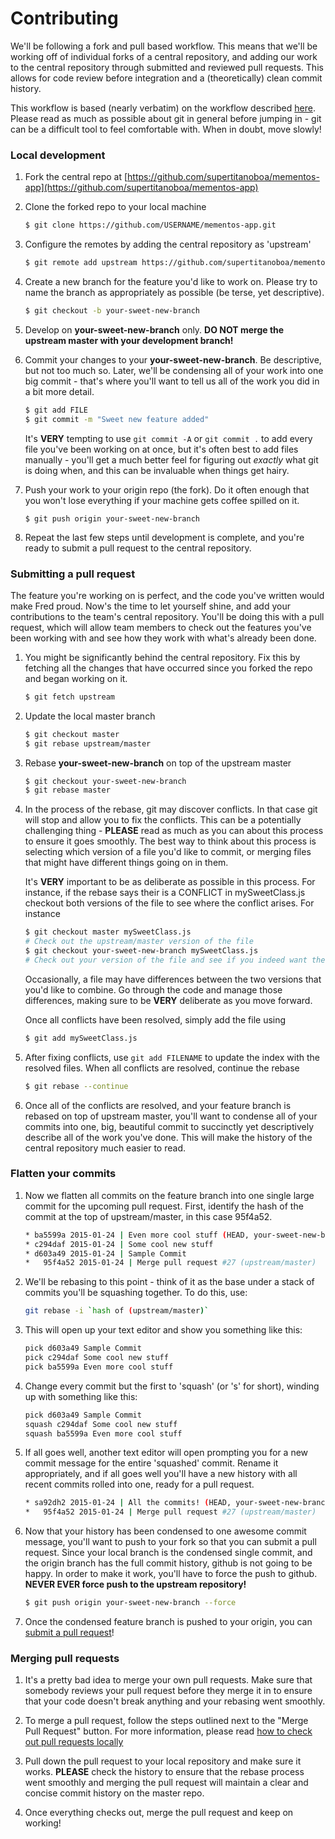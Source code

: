 # Contributing

We'll be following a fork and pull based workflow. This means that we'll be working off of individual forks of a central repository, and adding our work to the central repository through submitted and reviewed pull requests. This allows for code review before integration and a (theoretically) clean commit history.

This workflow is based (nearly verbatim) on the workflow described [here](https://github.com/sevntu-checkstyle/sevntu.checkstyle/wiki/Development-workflow-with-Git%3A-Fork,-Branching,-Commits,-and-Pull-Request). Please read as much as possible about git in general before jumping in - git can be a difficult tool to feel comfortable with. When in doubt, move slowly!

### Local development

1. Fork the central repo at [https://github.com/supertitanoboa/mementos-app](https://github.com/supertitanoboa/mementos-app)

1. Clone the forked repo to your local machine

    ```bash
    $ git clone https://github.com/USERNAME/mementos-app.git
    ```

1. Configure the remotes by adding the central repository as 'upstream'

    ```bash
    $ git remote add upstream https://github.com/supertitanoboa/mementos-app.git
    ```

1. Create a new branch for the feature you'd like to work on. Please try to name the branch as appropriately as possible (be terse, yet descriptive).

    ```bash
    $ git checkout -b your-sweet-new-branch
    ```

1. Develop on **your-sweet-new-branch** only. **DO NOT merge the upstream master with your development branch!**

1. Commit your changes to your **your-sweet-new-branch**. Be descriptive, but not too much so. Later, we'll be condensing all of your work into one big commit - that's where you'll want to tell us all of the work you did in a bit more detail. 

    ```bash
    $ git add FILE
    $ git commit -m "Sweet new feature added"
    ```

    It's **VERY** tempting to use `git commit -A` or `git commit .` to add every file you've been working on at once, but it's often best to add files manually - you'll get a much better feel for figuring out *exactly* what git is doing when, and this can be invaluable when things get hairy.

1. Push your work to your origin repo (the fork). Do it often enough that you won't lose everything if your machine gets coffee spilled on it.

    ```
    $ git push origin your-sweet-new-branch
    ```

1. Repeat the last few steps until development is complete, and you're ready to submit a pull request to the central repository.

### Submitting a pull request

The feature you're working on is perfect, and the code you've written would make Fred proud. Now's the time to let yourself shine, and add your contributions to the team's central repository. You'll be doing this with a pull request, which will allow team members to check out the features you've been working with and see how they work with what's already been done.

1. You might be significantly behind the central repository. Fix this by fetching all the changes that have occurred since you forked the repo and began working on it.

    ```bash
    $ git fetch upstream
    ```

1. Update the local master branch

    ```bash
    $ git checkout master
    $ git rebase upstream/master
    ```

1. Rebase **your-sweet-new-branch** on top of the upstream master

    ```bash
    $ git checkout your-sweet-new-branch
    $ git rebase master
    ```

1. In the process of the rebase, git may discover conflicts. In that case git will stop and allow you to fix the conflicts. This can be a potentially challenging thing - **PLEASE** read as much as you can about this process to ensure it goes smoothly. The best way to think about this process is selecting which version of a file you'd like to commit, or merging files that might have different things going on in them.

    It's **VERY** important to be as deliberate as possible in this process. For instance, if the rebase says their is a CONFLICT in mySweetClass.js checkout both versions of the file to see where the conflict arises. For instance

    ```bash
    $ git checkout master mySweetClass.js
    # Check out the upstream/master version of the file
    $ git checkout your-sweet-new-branch mySweetClass.js
    # Check out your version of the file and see if you indeed want the changes
    ```

    Occasionally, a file may have differences between the two versions that you'd like to combine. Go through the code and manage those differences, making sure to be **VERY** deliberate as you move forward.

    Once all conflicts have been resolved, simply add the file using

    ```bash
    $ git add mySweetClass.js
    ```

1. After fixing conflicts, use `git add FILENAME` to update the index with the resolved files. When all conflicts are resolved, continue the rebase

    ```bash
    $ git rebase --continue
    ```

1. Once all of the conflicts are resolved, and your feature branch is rebased on top of upstream master, you'll want to condense all of your commits into one, big, beautiful commit to succinctly yet descriptively describe all of the work you've done. This will make the history of the central repository much easier to read.

### Flatten your commits

1. Now we flatten all commits on the feature branch into one single large commit for the upcoming pull request. First, identify the hash of the commit at the top of upstream/master, in this case 95f4a52.  

    ```bash
    * ba5599a 2015-01-24 | Even more cool stuff (HEAD, your-sweet-new-branch) 
    * c294daf 2015-01-24 | Some cool new stuff
    * d603a49 2015-01-24 | Sample Commit
    *   95f4a52 2015-01-24 | Merge pull request #27 (upstream/master)
    ```

1. We'll be rebasing to this point - think of it as the base under a stack of commits you'll be squashing together. To do this, use:

    ```bash
    git rebase -i `hash of (upstream/master)`
    ```

1. This will open up your text editor and show you something like this:

    ```sh
    pick d603a49 Sample Commit
    pick c294daf Some cool new stuff
    pick ba5599a Even more cool stuff
    ```

1. Change every commit but the first to 'squash' (or 's' for short), winding up with something like this:

    ```sh
    pick d603a49 Sample Commit
    squash c294daf Some cool new stuff
    squash ba5599a Even more cool stuff
    ```

1. If all goes well, another text editor will open prompting you for a new commit message for the entire 'squashed' commit. Rename it appropriately, and if all goes well you'll have a new history with all recent commits rolled into one, ready for a pull request.

    ```bash
    * sa92dh2 2015-01-24 | All the commits! (HEAD, your-sweet-new-branch) 
    *   95f4a52 2015-01-24 | Merge pull request #27 (upstream/master)
    ```

1. Now that your history has been condensed to one awesome commit message, you'll want to push to your fork so that you can submit a pull request. Since your local branch is the condensed single commit, and the origin branch has the full commit history, github is not going to be happy. In order to make it work, you'll have to force the push to github. **NEVER EVER force push to the upstream repository!**

    ```bash
    $ git push origin your-sweet-new-branch --force
    ```

1. Once the condensed feature branch is pushed to your origin, you can [submit a pull request](https://help.github.com/articles/using-pull-requests/)!


### Merging pull requests

1. It's a pretty bad idea to merge your own pull requests. Make sure that somebody reviews your pull request before they merge it in to ensure that your code doesn't break anything and your rebasing went smoothly.

1. To merge a pull request, follow the steps outlined next to the "Merge Pull Request" button. For more information, please read [how to check out pull requests locally](https://help.github.com/articles/checking-out-pull-requests-locally/)

1. Pull down the pull request to your local repository and make sure it works. **PLEASE** check the history to ensure that the rebase process went smoothly and merging the pull request will maintain a clear and concise commit history on the master repo.

1. Once everything checks out, merge the pull request and keep on working!



